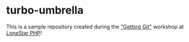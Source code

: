 # turbo-umbrella
This is a sample repository created during the ["Getting Git"](https://gettinggit.com) workshop at [LoneStar PHP](https://lonestarphp.com)!
